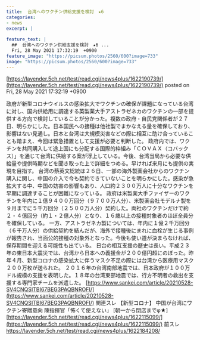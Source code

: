 ```yaml
---
title:  台湾へのワクチン供給支援を検討　★6    
categories:
- news
excerpt: |
  
feature_text: |
  ##  台湾へのワクチン供給支援を検討　★6 ...
  Fri, 28 May 2021 17:32:19  +0900
feature_image: "https://picsum.photos/2560/600?image=733"
image: "https://picsum.photos/2560/600?image=733"
---
```


[https://lavender.5ch.net/test/read.cgi/news4plus/1622190739/](https://lavender.5ch.net/test/read.cgi/news4plus/1622190739/)
posted on Fri, 28 May 2021 17:32:19  +0900

<!--more-->

政府が新型コロナウイルスの感染拡大でワクチンの確保が課題になっている台湾に対し、国内供給用に調達する英製薬大手アストラゼネカのワクチンの一部を提供する方向で検討していることが分かった。複数の政府・自民党関係者が２７日、明らかにした。日本国民への接種は他社製でまかなえる量を確保しており、影響はない見通し。日本と台湾は大規模災害などの際に相互に助け合っていることも踏まえ、今回は緊急措置として支援が必要と判断した。 政府内では、ワクチンを共同購入して途上国にも分配する国際的枠組み「ＣＯＶＡＸ（コバックス）」を通じて台湾に供給する案が浮上している。今後、台湾当局から必要な供給量や提供時期などを聞き取った上で詳細をつめる。早ければ来月にも提供の実現を目指す。 台湾の蔡英文総統は２６日、一部の海外製薬会社からのワクチン購入に関し、中国の介入で今も契約できていないことを明らかにした。感染が急拡大する中、中国の妨害の影響もあり、人口約２３００万人に十分なワクチンを早期に調達することが困難になっている。 政府は米製薬大手ファイザーのワクチンを年内に１億９４００万回分（９７００万人分）、米製薬会社モデルナ製を９月までに５千万回分（２５００万人分）契約した。両社のワクチンだけで約２・４億回分（約１・２億人分）となり、１６歳以上の接種対象者のほぼ全員分を確保している。 一方、アストラゼネカ製については、年内に１億２千万回分（６千万人分）の供給契約を結んだが、海外で接種後にまれに血栓が生じる事例が報告され、当面公的接種の対象外となった。今後も使い道が決まらなければ、保存期間を迎える可能性も出ている。 日台の相互支援の歴史は長い。平成２３年の東日本大震災では、台湾から日本への義援金が２００億円超にのぼった。昨年４月、新型コロナの感染拡大に伴うマスク不足の際には台湾から医療用マスク２００万枚が送られた。 ２０１６年の台湾南部地震では、日本政府が１００万ドル規模の支援を表明した。１８年の台湾東部地震では、行方不明者の救出を支援する専門家チームを派遣した。 [https://www.sankei.com/article/20210528-SV4CNQSITBI67BEG3PAQBNROFI/](https://www.sankei.com/article/20210528-SV4CNQSITBI67BEG3PAQBNROFI/) 関連スレ 【新型コロナ】 中国が台湾にワクチン寄贈意向 陳指揮官「怖くて使えない」 [朝一から閉店までφ★] [https://lavender.5ch.net/test/read.cgi/news4plus/1622115099/](https://lavender.5ch.net/test/read.cgi/news4plus/1622115099/) 前スレ https://lavender.5ch.net/test/read.cgi/news4plus/1622184208/

